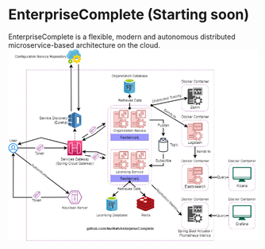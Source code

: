 # EnterpriseComplete (Starting soon)
EnterpriseComplete is a flexible, modern and autonomous distributed microservice-based architecture on the cloud.
![](EnterpriseComplete.png)
